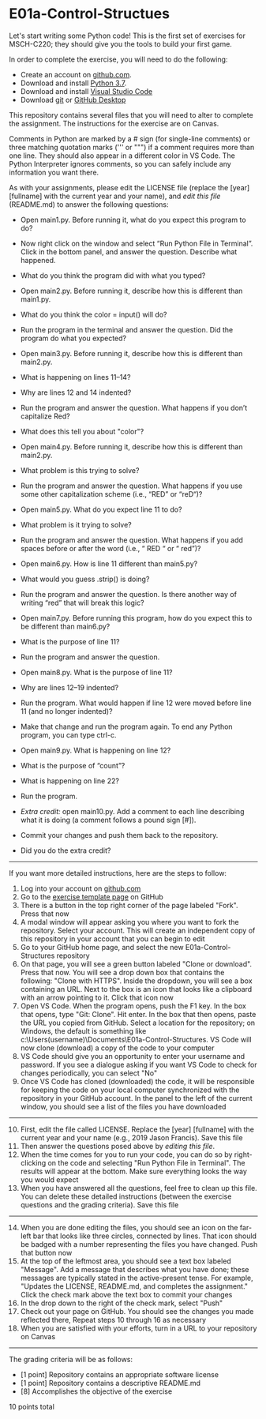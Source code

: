 # E01a-Control-Structues

Let's start writing some Python code! This is the first set of exercises for MSCH-C220; they should give you the tools to build your first game.

In order to complete the exercise, you will need to do the following:

* Create an account on [github.com](https://github.com).
* Download and install [Python 3.7](https://www.python.org/downloads/).
* Download and install [Visual Studio Code](https://code.visualstudio.com)
* Download [git](https://git-scm.com/downloads) or [GitHub Desktop](https://desktop.github.com/)

This repository contains several files that you will need to alter to complete the assignment. The instructions for the exercise are on Canvas.

Comments in Python are marked by a # sign (for single-line comments) or three matching quotation marks (''' or """) if a comment requires more than one line. They should also appear in a different color in VS Code. The Python Interpreter ignores comments, so you can safely include any information you want there.

As with your assignments, please edit the LICENSE file (replace the [year] [fullname] with the current year and your name), and *edit this file* (README.md) to answer the following questions:

* Open main1.py. Before running it, what do you expect this program to do? 
* Now right click on the window and select “Run Python File in Terminal”. Click in the bottom panel, and answer the question. Describe what happened. 
* What do you think the program did with what you typed?

* Open main2.py. Before running it, describe how this is different than main1.py. 
* What do you think the color = input() will do? 
* Run the program in the terminal and answer the question. Did the program do what you expected?

* Open main3.py. Before running it, describe how this is different than main2.py. 
* What is happening on lines 11–14? 
* Why are lines 12 and 14 indented? 
* Run the program and answer the question. What happens if you don’t capitalize Red? 
* What does this tell you about "color"?

* Open main4.py. Before running it, describe how this is different than main2.py. 
* What problem is this trying to solve? 
* Run the program and answer the question. What happens if you use some other capitalization scheme (i.e., “RED” or “reD“)?

* Open main5.py. What do you expect line 11 to do? 
* What problem is it trying to solve? 
* Run the program and answer the question. What happens if you add spaces before or after the word (i.e., “  RED  “ or “ red”)?

* Open main6.py. How is line 11 different than main5.py? 
* What would you guess .strip() is doing? 
* Run the program and answer the question. Is there another way of writing “red” that will break this logic?

* Open main7.py. Before running this program, how do you expect this to be different than main6.py? 
* What is the purpose of line 11? 
* Run the program and answer the question.

* Open main8.py. What is the purpose of line 11? 
* Why are lines 12–19 indented? 
* Run the program. What would happen if line 12 were moved before line 11 (and no longer indented)? 
* Make that change and run the program again. To end any Python program, you can type ctrl-c.

* Open main9.py. What is happening on line 12? 
* What is the purpose of “count”? 
* What is happening on line 22? 
* Run the program.

* *Extra credit:* open main10.py. Add a comment to each line describing what it is doing (a comment follows a pound sign [#]). 
* Commit your changes and push them back to the repository. 
* Did you do the extra credit?

---

If you want more detailed instructions, here are the steps to follow:

1. Log into your account on [github.com](github.com)
2. Go to the [exercise template page](https://github.com/BL-MSCH-C220-F19/E01a-Control-Structues) on GitHub
3. There is a button in the top right corner of the page labeled "Fork". Press that now
4. A modal window will appear asking you where you want to fork the repository. Select your account. This will create an independent copy of this repository in your account that you can begin to edit
5. Go to your GitHub home page, and select the new E01a-Control-Structures repository
6. On that page, you will see a green button labeled "Clone or download". Press that now. You will see a drop down box that contains the following: "Clone with HTTPS". Inside the dropdown, you will see a box containing an URL. Next to the box is an icon that looks like a clipboard with an arrow pointing to it. Click that icon now
7. Open VS Code. When the program opens, push the F1 key. In the box that opens, type "Git: Clone". Hit enter. In the box that then opens, paste the URL you copied from GitHub. Select a location for the repository; on Windows, the default is something like c:\Users\(username)\Documents\E01a-Control-Structures. VS Code will now clone (download) a copy of the code to your computer
8. VS Code should give you an opportunity to enter your username and password. If you see a dialogue asking if you want VS Code to check for changes periodically, you can select "No" 
9. Once VS Code has cloned (downloaded) the code, it will be responsible for keeping the code on your local computer synchronized with the repository in your GitHub account. In the panel to the left of the current window, you should see a list of the files you have downloaded

---

10. First, edit the file called LICENSE. Replace the [year] [fullname] with the current year and your name (e.g., 2019 Jason Francis). Save this file
11. Then answer the questions posed above by *editing this file*.
12. When the time comes for you to run your code, you can do so by right-clicking on the code and selecting "Run Python File in Terminal". The results will appear at the bottom. Make sure everything looks the way you would expect
13. When you have answered all the questions, feel free to clean up this file. You can delete these detailed instructions (between the exercise questions and the grading criteria). Save this file

---

14. When you are done editing the files, you should see an icon on the far-left bar that looks like three circles, connected by lines. That icon should be badged with a number representing the files you have changed. Push that button now
15. At the top of the leftmost area, you should see a text box labeled "Message". Add a message that describes what you have done; these messages are typically stated in the active-present tense. For example, "Updates the LICENSE, README.md, and completes the assignment." Click the check mark above the text box to commit your changes
16. In the drop down to the right of the check mark, select "Push"
17. Check out your page on GitHub. You should see the changes you made reflected there, Repeat steps 10 through 16 as necessary
18. When you are satisfied with your efforts, turn in a URL to your repository on Canvas

---

The grading criteria will be as follows:

* [1 point] Repository contains an appropriate software license
* [1 point] Repository contains a descriptive README.md
* [8] Accomplishes the objective of the exercise

10 points total
